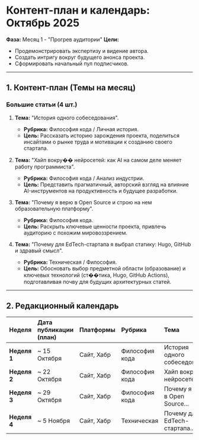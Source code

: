# Контент-план и календарь: Октябрь 2025

**Фаза:** Месяц 1 - "Прогрев аудитории"
**Цели:**
- Продемонстрировать экспертизу и видение автора.
- Создать интригу вокруг будущего анонса проекта.
- Сформировать начальный пул подписчиков.

---

## 1. Контент-план (Темы на месяц)

### Большие статьи (4 шт.)

1.  **Тема:** "История одного собеседования".
    *   **Рубрика:** Философия кода / Личная история.
    *   **Цель:** Рассказать историю зарождения проекта, поделиться инсайтами о рынке труда и мотивации к созданию своего стартапа.

2.  **Тема:** "Хайп вокру�� нейросетей: как AI на самом деле меняет работу программиста".
    *   **Рубрика:** Философия кода / Анализ индустрии.
    *   **Цель:** Представить прагматичный, авторский взгляд на влияние AI-инструментов на продуктивность и будущее разработки.

3.  **Тема:** "Почему я верю в Open Source и строю на нем образовательную платформу".
    *   **Рубрика:** Философия кода.
    *   **Цель:** Раскрыть ключевые ценности проекта, привлечь аудиторию с похожим мировоззрением.

4.  **Тема:** "Почему для EdTech-стартапа я выбрал статику: Hugo, GitHub и здравый смысл".
    *   **Рубрика:** Техническая / Философия.
    *   **Цель:** Обосновать выбор предметной области (образование) и ключевых технологий (ст��тика, Hugo, GitHub Actions), подготавливая почву для будущих архитектурных статей.

---

## 2. Редакционный календарь

| Неделя | Дата публикации (план) | Платформы | Рубрика | Тема | Статус |
| :--- | :--- | :--- | :--- | :--- | :--- |
| **Неделя 1** | ~ 15 Октября | Сайт, Хабр | Философия кода | История одного собеседования | `Идея` |
| **Неделя 2** | ~ 22 Октября | Сайт, Хабр | Философия кода | Хайп вокруг нейросетей... | `Идея` |
| **Неделя 3** | ~ 29 Октября | Сайт, Хабр | Философия кода | Почему я верю в Open Source... | `Идея` |
| **Неделя 4** | ~ 5 Ноября | Сайт, Хабр | Техническая | Почему для EdTech-стартапа... | `Идея` |